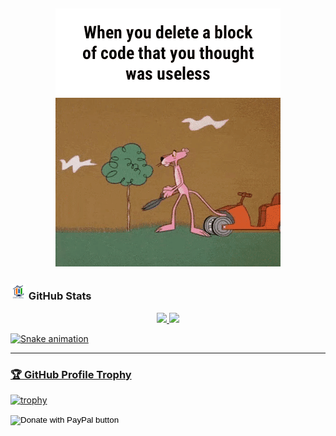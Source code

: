 ## <div align="center">![MC Technology](src/1.GIF)</div>

<h3 align="left"><img src="./src/estadistica2.gif" width="25px" height="25px"> GitHub Stats</h3>

<div align="center" >
  <a href="https://github.com/conchatuperrofrito">
  <img height="180em" src="https://github-readme-stats.vercel.app/api?username=conchatuperrofrito&show_icons=true&theme=radical&include_all_commits=true&count_private=true"/>
  <img height="180em" src="https://github-readme-stats.vercel.app/api/top-langs/?username=conchatuperrofrito&layout=compact&langs_count=7&theme=radical"/>
</div>

![Snake animation](https://github.com/conchatuperrofrito/conchatuperrofrito/blob/output/github-contribution-grid-snake.svg)

---

### 🏆 GitHub Profile Trophy

[![trophy](https://github-profile-trophy.vercel.app/?username=conchatuperrofrito&no-frame=true&theme=onedark&rank=SECRET,SSS,SS,S,AAA,AA,A)](https://github.com/ryo-ma/github-profile-trophy)

<form action="https://www.paypal.com/donate" method="post" target="_top">
<input type="hidden" name="hosted_button_id" value="A9ZCHSS5K6SS8" />
<input type="image" src="https://www.paypalobjects.com/en_US/DK/i/btn/btn_donateCC_LG.gif" border="0" name="submit" title="PayPal - The safer, easier way to pay online!" alt="Donate with PayPal button" />

<!-- [twitter]: https://twitter.com/conchatuperrofrito
[youtube]: https://www.youtube.com/c/conchatuperrofrito
[instagram]: https://www.instagram.com/conchatuperrofrito/
[facebook]: https://m.facebook.com/conchatuperrofrito/
[reddit]: https://www.reddit.com/user/conchatuperrofrito
[vimtools]: https://github.com/conchatuperrofrito/vimtools
[jailbreakrepo]: https://conchatuperrofrito.github.io/
[uiglitch]: https://repo.packix.com/package/com.mctechnology.uiglitch/
[uiswitches]: https://repo.packix.com/package/com.mctechnology.uiswitches/
[gm]: https://github.com/conchatuperrofrito/gm
[youtuberepo]: https://github.com/conchatuperrofrito/youtube_repo_mc_technology -->

